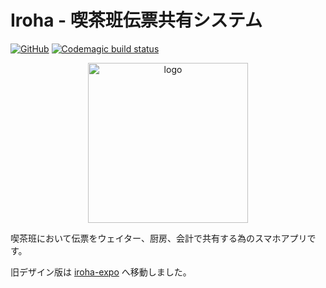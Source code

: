 # Iroha - 喫茶班伝票共有システム

[![GitHub](https://img.shields.io/github/license/capra314cabra/iroha)](https://github.com/capra314cabra/iroha/blob/master/LICENSE)
[![Codemagic build status](https://api.codemagic.io/apps/6148765b2d7e14792a1ebd6d/6148765b2d7e14792a1ebd6c/status_badge.svg)](https://codemagic.io/apps/6148765b2d7e14792a1ebd6d/6148765b2d7e14792a1ebd6c/latest_build)

<p align="center">
    <img width="256" alt="logo" src="https://media.githubusercontent.com/media/capra314cabra/iroha/master/assets/logo.png"/>
</p>

喫茶班において伝票をウェイター、厨房、会計で共有する為のスマホアプリです。

旧デザイン版は [iroha-expo](https://github.com/capra314cabra/iroha-expo) へ移動しました。
